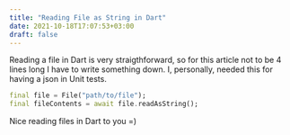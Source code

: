 ```yaml
---
title: "Reading File as String in Dart"
date: 2021-10-18T17:07:53+03:00
draft: false
---
```


Reading a file in Dart is very straigthforward, so for this article not to be 4 lines long I have to write something down.
I, personally, needed this for having a json in Unit tests.

```dart
final file = File("path/to/file");
final fileContents = await file.readAsString();
```

Nice reading files in Dart to you =)
